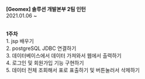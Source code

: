 <strong>[Geomex] 솔루션 개발본부 2팀 인턴</strong><br>
2021.01.06 ~ <br>

<br>
<strong>1주차</strong> <br>
1. jsp 배우기 <br>
2. postgreSQL JDBC 연결하기 <br>
3. 데이터베이스에서 데이터 가져와서 웹에서 출력하기 <br>
4. 로그인 및 회원가입 기능 구현하기 <br>
5. 데이터 전체 조회해서 표로 표출하기 및 버튼눌러서 삭제하기 <br>
